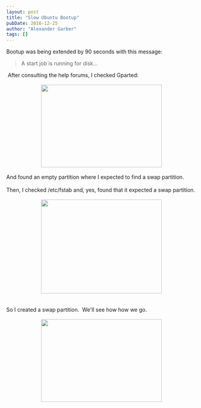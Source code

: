 ```yaml
---
layout: post
title: "Slow Ubuntu Bootup"
pubDate: 2016-12-25
author: "Alexander Garber"
tags: []
---
```


<div dir="ltr" style="text-align: left;" trbidi="on">Bootup was being extended by 90 seconds with this message:<br>
        <blockquote class="tr_bq">A start job is running for disk...</blockquote> After consulting the help forums, I checked Gparted:<br><br>
        <div class="separator" style="clear: both; text-align: center;"><a href="https://1.bp.blogspot.com/-a8mRONKmfWM/WF8b1H5pHQI/AAAAAAAALrw/zkq9RZrDqqgk4NuDp9tqcuoiS3TLB1scwCLcB/s1600/gparted.png" imageanchor="1" style="margin-left: 1em; margin-right: 1em;"><img border="0" height="218" src="https://1.bp.blogspot.com/-a8mRONKmfWM/WF8b1H5pHQI/AAAAAAAALrw/zkq9RZrDqqgk4NuDp9tqcuoiS3TLB1scwCLcB/s320/gparted.png" width="320"></a></div>
<br>And found an empty partition where I expected to find a
        swap partition.<br><br>Then, I checked /etc/fstab and, yes, found that it expected a swap partition.<br><br>
        <div class="separator" style="clear: both; text-align: center;"><a href="https://1.bp.blogspot.com/-CzVXW0OaYcY/WF8b1IIEJyI/AAAAAAAALrs/MPdfOx6SoqsmDN1rw-gTMQdKHPyXOpE7QCLcB/s1600/fstab.png" imageanchor="1" style="margin-left: 1em; margin-right: 1em;"><img border="0" height="248" src="https://1.bp.blogspot.com/-CzVXW0OaYcY/WF8b1IIEJyI/AAAAAAAALrs/MPdfOx6SoqsmDN1rw-gTMQdKHPyXOpE7QCLcB/s320/fstab.png" width="320"></a></div>
<br><br>So I created a swap partition.  We'll see how
        how we go.<br><br>
        <div class="separator" style="clear: both; text-align: center;"><a href="https://3.bp.blogspot.com/-opK9dXp_ebw/WF8cn06r03I/AAAAAAAALr4/p2wk4aqYJywnRXzt16Hg-62Csw9cbbF0gCLcB/s1600/Screenshot%2Bfrom%2B2016-12-25%2B12-10-40.png" imageanchor="1" style="margin-left: 1em; margin-right: 1em;"><img border="0" height="218" src="https://3.bp.blogspot.com/-opK9dXp_ebw/WF8cn06r03I/AAAAAAAALr4/p2wk4aqYJywnRXzt16Hg-62Csw9cbbF0gCLcB/s320/Screenshot%2Bfrom%2B2016-12-25%2B12-10-40.png" width="320"></a></div>
        <div class="separator" style="clear: both; text-align: center;"><br></div>
      </div>
